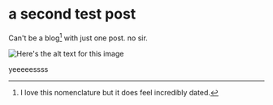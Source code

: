 [//]: # ({"tags":["tag2","tag3"],"date":"2024-01-18","longsnip":false,"published":false})

# a second test post

Can't be a blog[^1] with just one post. no sir.

![Here's the alt text for this image](./images/franklin.jpg)

yeeeeessss

[^1]: I love this nomenclature but it does feel incredibly dated.
